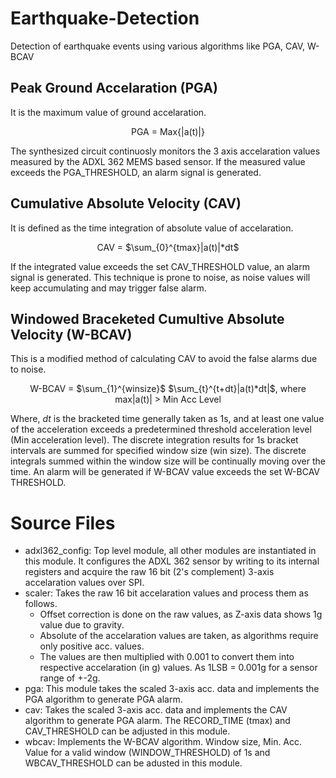 # Earthquake-Detection
Detection of earthquake events using various algorithms like PGA, CAV, W-BCAV
## Peak Ground Accelaration (PGA)
It is the maximum value of ground accelaration. <p align = "center">PGA = Max{|a(t)|}</p>The synthesized circuit continuosly monitors the 3 axis accelaration values measured by the ADXL 362 MEMS based sensor. If the measured value exceeds the PGA_THRESHOLD, an alarm signal is generated.
## Cumulative Absolute Velocity (CAV)
It is defined as the time integration of absolute value of accelaration. <p align = "center">CAV = $\sum_{0}^{tmax}|a(t)|*dt$</p>If the integrated value exceeds the set CAV_THRESHOLD value, an alarm signal is generated. This technique is prone to noise, as noise values will keep accumulating and may trigger false alarm.
## Windowed Braceketed Cumultive Absolute Velocity (W-BCAV)
This is a modified method of calculating CAV to avoid the false alarms due to noise. <p align = "center">W-BCAV = $\sum_{1}^{winsize}$ $\sum_{t}^{t+dt}|a(t)*dt|$, where max|a(t)| > Min Acc Level</p>Where, *dt* is the bracketed time generally taken as 1s, and at least one value of the acceleration exceeds a predetermined threshold acceleration level (Min acceleration level). The discrete integration results for 1s bracket intervals are summed for specified window size (win size). The discrete integrals summed within the window size will be continually moving over the time. An alarm will be generated if W-BCAV value exceeds the set W-BCAV THRESHOLD.
# Source Files
- adxl362_config: Top level module, all other modules are instantiated in this module. It configures the  ADXL 362 sensor by writing to its internal registers and acquire the raw 16 bit (2's complement) 3-axis accelaration values over SPI.
- scaler: Takes the raw 16 bit accelaration values and process them as follows.
    - Offset correction is done on the raw values, as Z-axis data shows 1g value due to gravity.
    - Absolute of the accelaration values are taken, as algorithms require only positive acc. values.
    - The values are then multiplied with 0.001 to convert them into respective accelaration (in g) values. As 1LSB = 0.001g for a sensor range of +-2g.
- pga: This module takes the scaled 3-axis acc. data and implements the PGA algorithm to generate PGA alarm.
- cav: Takes the scaled 3-axis acc. data and implements the CAV algorithm to generate PGA alarm. The RECORD_TIME (tmax) and CAV_THRESHOLD can be adjusted in this module.
- wbcav: Implements the W-BCAV algorithm. Window size, Min. Acc. Value for a valid window (WINDOW_THRESHOLD) of 1s and WBCAV_THRESHOLD can be adusted in this module.


